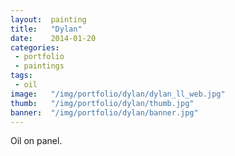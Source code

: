 ```yaml
---
layout:  painting
title:   "Dylan"
date:    2014-01-20
categories:
 - portfolio
 - paintings
tags:
 - oil
image:   "/img/portfolio/dylan/dylan_ll_web.jpg"
thumb:   "/img/portfolio/dylan/thumb.jpg"
banner:  "/img/portfolio/dylan/banner.jpg"
---
```


Oil on panel.  